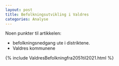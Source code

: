 ```yaml
---
layout: post
title: Befolkningsutvikling i Valdres
categories: Analyse
---
```


Noen punkter til artikkelen:
- befolkningsnedgang ute i distriktene.
- Valdres kommunene

{% include ValdresBefolkningfra2051til2021.html %}

